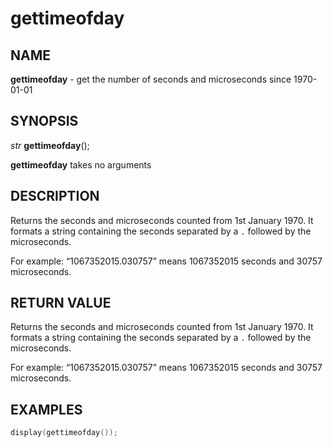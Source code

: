 # gettimeofday

## NAME

**gettimeofday** - get the number of seconds and microseconds since 1970-01-01

## SYNOPSIS

*str* **gettimeofday**();

**gettimeofday** takes no arguments

## DESCRIPTION

Returns the seconds and microseconds counted from 1st January 1970. It formats a string containing the seconds separated by a `.` followed by the microseconds.

For example: “1067352015.030757” means 1067352015 seconds and 30757 microseconds.

## RETURN VALUE

Returns the seconds and microseconds counted from 1st January 1970. It formats a string containing the seconds separated by a `.` followed by the microseconds.

For example: “1067352015.030757” means 1067352015 seconds and 30757 microseconds.

## EXAMPLES

```cpp
display(gettimeofday());
```
